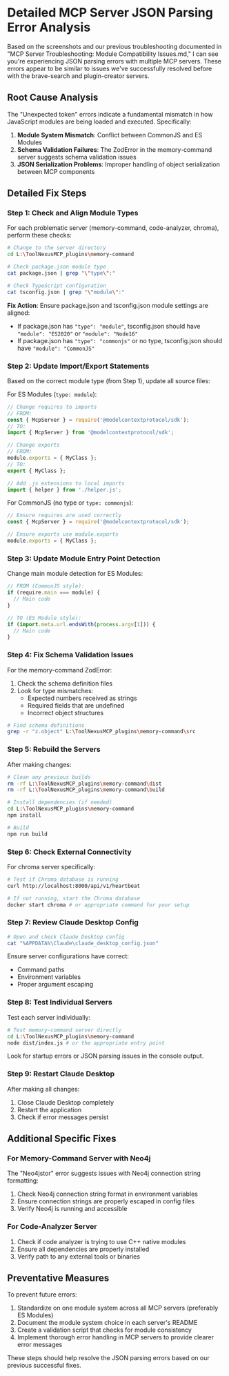 # Detailed MCP Server JSON Parsing Error Analysis

Based on the screenshots and our previous troubleshooting documented in "MCP Server Troubleshooting: Module Compatibility Issues.md," I can see you're experiencing JSON parsing errors with multiple MCP servers. These errors appear to be similar to issues we've successfully resolved before with the brave-search and plugin-creator servers.

## Root Cause Analysis

The "Unexpected token" errors indicate a fundamental mismatch in how JavaScript modules are being loaded and executed. Specifically:

1. **Module System Mismatch**: Conflict between CommonJS and ES Modules
2. **Schema Validation Failures**: The ZodError in the memory-command server suggests schema validation issues
3. **JSON Serialization Problems**: Improper handling of object serialization between MCP components

## Detailed Fix Steps

### Step 1: Check and Align Module Types

For each problematic server (memory-command, code-analyzer, chroma), perform these checks:

```bash
# Change to the server directory
cd L:\ToolNexusMCP_plugins\memory-command

# Check package.json module type
cat package.json | grep "\"type\":"

# Check TypeScript configuration
cat tsconfig.json | grep "\"module\":"
```

**Fix Action**: Ensure package.json and tsconfig.json module settings are aligned:
- If package.json has `"type": "module"`, tsconfig.json should have `"module": "ES2020"` or `"module": "Node16"`
- If package.json has `"type": "commonjs"` or no type, tsconfig.json should have `"module": "CommonJS"`

### Step 2: Update Import/Export Statements

Based on the correct module type (from Step 1), update all source files:

For ES Modules (`type: module`):
```javascript
// Change requires to imports
// FROM:
const { McpServer } = require('@modelcontextprotocol/sdk');
// TO:
import { McpServer } from '@modelcontextprotocol/sdk';

// Change exports
// FROM:
module.exports = { MyClass };
// TO:
export { MyClass };

// Add .js extensions to local imports
import { helper } from './helper.js';
```

For CommonJS (no type or `type: commonjs`):
```javascript
// Ensure requires are used correctly
const { McpServer } = require('@modelcontextprotocol/sdk');

// Ensure exports use module.exports
module.exports = { MyClass };
```

### Step 3: Update Module Entry Point Detection

Change main module detection for ES Modules:
```javascript
// FROM (CommonJS style):
if (require.main === module) {
  // Main code
}

// TO (ES Module style):
if (import.meta.url.endsWith(process.argv[1])) {
  // Main code
}
```

### Step 4: Fix Schema Validation Issues

For the memory-command ZodError:

1. Check the schema definition files
2. Look for type mismatches:
   - Expected numbers received as strings
   - Required fields that are undefined
   - Incorrect object structures

```bash
# Find schema definitions
grep -r "z.object" L:\ToolNexusMCP_plugins\memory-command\src
```

### Step 5: Rebuild the Servers

After making changes:

```bash
# Clean any previous builds
rm -rf L:\ToolNexusMCP_plugins\memory-command\dist
rm -rf L:\ToolNexusMCP_plugins\memory-command\build

# Install dependencies (if needed)
cd L:\ToolNexusMCP_plugins\memory-command
npm install

# Build
npm run build
```

### Step 6: Check External Connectivity

For chroma server specifically:
```bash
# Test if Chroma database is running
curl http://localhost:8000/api/v1/heartbeat

# If not running, start the Chroma database
docker start chroma # or appropriate command for your setup
```

### Step 7: Review Claude Desktop Config

```bash
# Open and check Claude Desktop config
cat "%APPDATA%\Claude\claude_desktop_config.json"
```

Ensure server configurations have correct:
- Command paths
- Environment variables
- Proper argument escaping

### Step 8: Test Individual Servers

Test each server individually:

```bash
# Test memory-command server directly
cd L:\ToolNexusMCP_plugins\memory-command
node dist/index.js # or the appropriate entry point
```

Look for startup errors or JSON parsing issues in the console output.

### Step 9: Restart Claude Desktop

After making all changes:
1. Close Claude Desktop completely
2. Restart the application
3. Check if error messages persist

## Additional Specific Fixes

### For Memory-Command Server with Neo4j

The "Neo4jstor" error suggests issues with Neo4j connection string formatting:

1. Check Neo4j connection string format in environment variables
2. Ensure connection strings are properly escaped in config files
3. Verify Neo4j is running and accessible

### For Code-Analyzer Server

1. Check if code analyzer is trying to use C++ native modules
2. Ensure all dependencies are properly installed
3. Verify path to any external tools or binaries

## Preventative Measures

To prevent future errors:

1. Standardize on one module system across all MCP servers (preferably ES Modules)
2. Document the module system choice in each server's README
3. Create a validation script that checks for module consistency
4. Implement thorough error handling in MCP servers to provide clearer error messages

These steps should help resolve the JSON parsing errors based on our previous successful fixes.